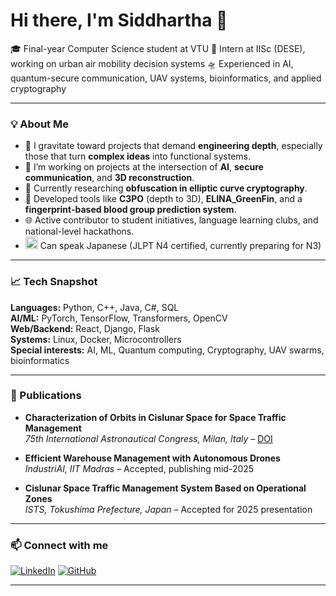 # Hi there, I'm Siddhartha 👋

🎓 Final-year Computer Science student at VTU
💼 Intern at IISc (DESE), working on urban air mobility decision systems
🛸 Experienced in AI, quantum-secure communication, UAV systems, bioinformatics, and applied cryptography

---

### 💡 About Me

- 🔬 I gravitate toward projects that demand **engineering depth**, especially those that turn **complex ideas** into functional systems.
- 🔭 I’m working on projects at the intersection of **AI**, **secure communication**, and **3D reconstruction**.
- 🔐 Currently researching **obfuscation in elliptic curve cryptography**.
- 🤖 Developed tools like **C3PO** (depth to 3D), **ELINA_GreenFin**, and a **fingerprint-based blood group prediction system**.
- 🌐 Active contributor to student initiatives, language learning clubs, and national-level hackathons.
- <img src="https://cdn.jsdelivr.net/gh/twitter/twemoji@14.0.2/assets/72x72/1f1ef-1f1f5.png" width="20"/> Can speak Japanese (JLPT N4 certified, currently preparing for N3)

---

### 📈 Tech Snapshot

**Languages:** Python, C++, Java, C#, SQL  
**AI/ML:** PyTorch, TensorFlow, Transformers, OpenCV  
**Web/Backend:** React, Django, Flask  
**Systems:** Linux, Docker, Microcontrollers  
**Special interests:** AI, ML, Quantum computing, Cryptography, UAV swarms, bioinformatics

---

### 📄 Publications

- **Characterization of Orbits in Cislunar Space for Space Traffic Management**  
  *75th International Astronautical Congress, Milan, Italy* – [DOI](https://doi.org/10.52202/078368-0113)

- **Efficient Warehouse Management with Autonomous Drones**  
  *IndustriAI, IIT Madras* – Accepted, publishing mid-2025

- **Cislunar Space Traffic Management System Based on Operational Zones**  
  *ISTS, Tokushima Prefecture, Japan* – Accepted for 2025 presentation

---

### 📫 Connect with me

[![LinkedIn](https://img.shields.io/badge/-LinkedIn-blue?style=flat-square&logo=linkedin)](https://linkedin.com/in/siddharthapundit)
[![GitHub](https://img.shields.io/badge/-GitHub-black?style=flat-square&logo=github)](https://github.com/SiddharthaStoic)

---
